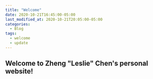 ```yaml
---
title: "Welcome"
date: 2020-10-21T16:45:00-05:00
last_modified_at: 2020-10-21T20:05:00-05:00
categories:
  - Blog
tags:
  - welcome
  - update
---
```


## Welcome to Zheng "Leslie" Chen's personal website!

<!--


## Contact Information


### Address 
Department of Mathematics, University of Massachusetts, Dartmouth, MA 02747
### Email
zchen2@umassd.edu
### Phone
(508) 999-9236

You'll find this post in your `_posts` directory. Go ahead and edit it and re-build the site to see your changes. You can rebuild the site in many different ways, but the most common way is to run `jekyll serve`, which launches a web server and auto-regenerates your site when a file is updated.

To add new posts, simply add a file in the `_posts` directory that follows the convention `YYYY-MM-DD-name-of-post.ext` and includes the necessary front matter. Take a look at the source for this post to get an idea about how it works.

Jekyll also offers powerful support for code snippets:

```ruby
def print_hi(name)
  puts "Hi, #{name}"
end
print_hi('Tom')
#=> prints 'Hi, Tom' to STDOUT.
```

Check out the [Jekyll docs][jekyll-docs] for more info on how to get the most out of Jekyll. File all bugs/feature requests at [Jekyll’s GitHub repo][jekyll-gh]. If you have questions, you can ask them on [Jekyll Talk][jekyll-talk].

[jekyll-docs]: https://jekyllrb.com/docs/home
[jekyll-gh]:   https://github.com/jekyll/jekyll
[jekyll-talk]: https://talk.jekyllrb.com/

-->
